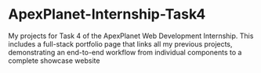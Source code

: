 # ApexPlanet-Internship-Task4
My projects for Task 4 of the ApexPlanet Web Development Internship. This includes a full-stack portfolio page that links all my previous projects, demonstrating an end-to-end workflow from individual components to a complete showcase website
